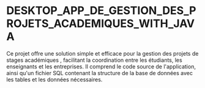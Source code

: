 # DESKTOP_APP_DE_GESTION_DES_PROJETS_ACADEMIQUES_WITH_JAVA
Ce projet offre une solution simple et efficace pour la gestion des projets de stages académiques , 
facilitant la coordination entre les étudiants, les enseignants et les entreprises. 
Il comprend le code source de l'application,
ainsi qu'un fichier SQL contenant la structure de la base de données avec les tables et les données nécessaires.
